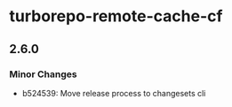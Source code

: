# turborepo-remote-cache-cf

## 2.6.0

### Minor Changes

- b524539: Move release process to changesets cli
